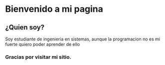 # Bienvenido a mi pagina

## ¿Quien soy?
Soy estudiante de ingenieria en sistemas, aunque la programacion no es mi fuerte quiero poder aprender de ello

### Gracias por visitar mi sitio.
